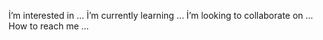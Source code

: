 İ’m interested in ...
 İ’m currently learning ...
 İ’m looking to collaborate on ...
 How to reach me ...

<!---
Kubraydogann/Kubraydogann is a ✨ special ✨ repository because its `README.md` (this file) appears on your GitHub profile.
You can click the Preview link to take a look at your changes.
--->
